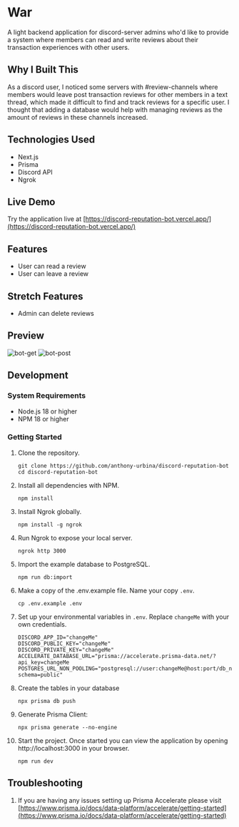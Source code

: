 # War

A light backend application for discord-server admins who'd like to provide a system where members can read and write reviews about their transaction experiences with other users.

## Why I Built This

As a discord user, I noticed some servers with #review-channels where members would leave post transaction reviews for other members in a text thread, which made it difficult to find and track reviews for a specific user. I thought that adding a database would help with managing reviews as the amount of reviews in these channels increased.

## Technologies Used

- Next.js
- Prisma
- Discord API
- Ngrok

## Live Demo

Try the application live at [https://discord-reputation-bot.vercel.app/](https://discord-reputation-bot.vercel.app/)

## Features

- User can read a review
- User can leave a review

## Stretch Features

- Admin can delete reviews

## Preview

![bot-get](/gifs/bot-get.gif)
![bot-post](/gifs/bot-post.gif)

## Development

### System Requirements

- Node.js 18 or higher
- NPM 18 or higher

### Getting Started

1. Clone the repository.

   ```shell
   git clone https://github.com/anthony-urbina/discord-reputation-bot
   cd discord-reputation-bot
   ```

1. Install all dependencies with NPM.

   ```shell
   npm install
   ```

1. Install Ngrok globally.

   ```shell
   npm install -g ngrok
   ```

1. Run Ngrok to expose your local server.

   ```shell
   ngrok http 3000
   ```

1. Import the example database to PostgreSQL.

   ```shell
   npm run db:import
   ```

1. Make a copy of the .env.example file. Name your copy `.env`.

   ```shell
   cp .env.example .env
   ```

1. Set up your environmental variables in `.env`. Replace `changeMe` with your own credentials.

   ```shell
   DISCORD_APP_ID="changeMe"
   DISCORD_PUBLIC_KEY="changeMe"
   DISCORD_PRIVATE_KEY="changeMe"
   ACCELERATE_DATABASE_URL="prisma://accelerate.prisma-data.net/?api_key=changeMe
   POSTGRES_URL_NON_POOLING="postgresql://user:changeMe@host:port/db_name?schema=public"
   ```

1. Create the tables in your database
   ```shell
   npx prisma db push
   ```
1. Generate Prisma Client:

   ```shell
   npx prisma generate --no-engine
   ```

1. Start the project. Once started you can view the application by opening http://localhost:3000 in your browser.

   ```shell
   npm run dev
   ```

## Troubleshooting

1. If you are having any issues setting up Prisma Accelerate please visit [https://www.prisma.io/docs/data-platform/accelerate/getting-started](https://www.prisma.io/docs/data-platform/accelerate/getting-started)
